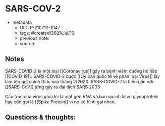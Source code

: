 ---
---

# SARS-COV-2

- metadata
	- UID: P-210710-1047
	- tags: #created/2021/Jul/10
	- previous note: 
	- source: 

## Notes
SARS-COVID-2 là một loại [[Coronavirus]] gây ra bệnh viêm đường hô hấp [[COVID 19]]. SARS-COVID-2 được [[Ủy ban quốc tế về phân loại Virus]] lấy làm tên gọi chính thức vào tháng 2/2020. SARS-COVID-2 là biến gần với [[SARS-CoV]] từng gây ra đại dịch SARS 2003

Cấu trúc của virus gồm lõi là một gen RNA và bao quanh là vỏ glycoprotein hay còn gọi là [[Spike Protein]] vì nó có hình gai nhọn.

## Questions & thoughts:

